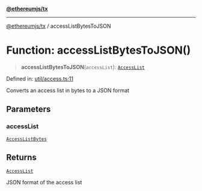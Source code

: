 [**@ethereumjs/tx**](../README.md)

***

[@ethereumjs/tx](../README.md) / accessListBytesToJSON

# Function: accessListBytesToJSON()

> **accessListBytesToJSON**(`accessList`): [`AccessList`](../type-aliases/AccessList.md)

Defined in: [util/access.ts:11](https://github.com/ethereumjs/ethereumjs-monorepo/blob/master/packages/tx/src/util/access.ts#L11)

Converts an access list in bytes to a JSON format

## Parameters

### accessList

[`AccessListBytes`](../type-aliases/AccessListBytes.md)

## Returns

[`AccessList`](../type-aliases/AccessList.md)

JSON format of the access list

